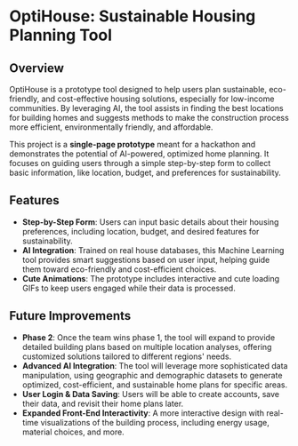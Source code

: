 # OptiHouse: Sustainable Housing Planning Tool

## Overview

OptiHouse is a prototype tool designed to help users plan sustainable, eco-friendly, and cost-effective housing solutions, especially for low-income communities. By leveraging AI, the tool assists in finding the best locations for building homes and suggests methods to make the construction process more efficient, environmentally friendly, and affordable.

This project is a **single-page prototype** meant for a hackathon and demonstrates the potential of AI-powered, optimized home planning. It focuses on guiding users through a simple step-by-step form to collect basic information, like location, budget, and preferences for sustainability.

## Features

- **Step-by-Step Form**: Users can input basic details about their housing preferences, including location, budget, and desired features for sustainability.
- **AI Integration**: Trained on real house databases, this Machine Learning tool provides smart suggestions based on user input, helping guide them toward eco-friendly and cost-efficient choices.
- **Cute Animations**: The prototype includes interactive and cute loading GIFs to keep users engaged while their data is processed.

## Future Improvements

- **Phase 2**: Once the team wins phase 1, the tool will expand to provide detailed building plans based on multiple location analyses, offering customized solutions tailored to different regions' needs.
- **Advanced AI Integration**: The tool will leverage more sophisticated data manipulation, using geographic and demographic datasets to generate optimized, cost-efficient, and sustainable home plans for specific areas.
- **User Login & Data Saving**: Users will be able to create accounts, save their data, and revisit their home plans later.
- **Expanded Front-End Interactivity**: A more interactive design with real-time visualizations of the building process, including energy usage, material choices, and more.
